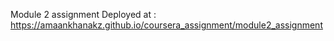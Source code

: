 Module 2 assignment
Deployed at : https://amaankhanakz.github.io/coursera_assignment/module2_assignment
